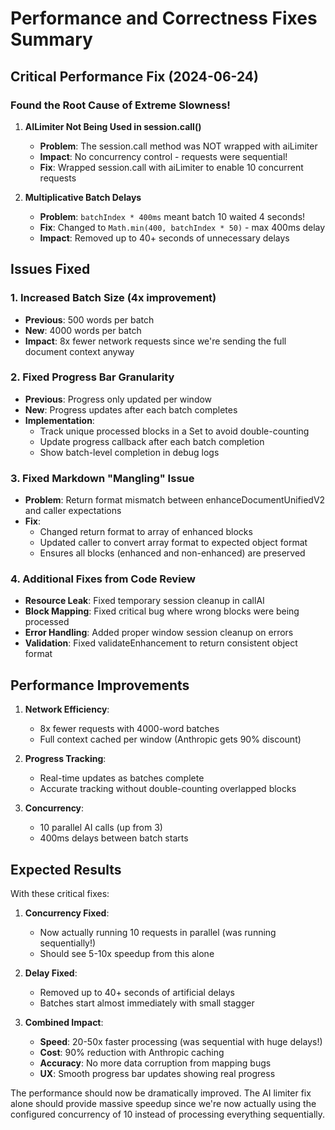 # Performance and Correctness Fixes Summary

## Critical Performance Fix (2024-06-24)

### Found the Root Cause of Extreme Slowness!

1. **AILimiter Not Being Used in session.call()**
   - **Problem**: The session.call method was NOT wrapped with aiLimiter
   - **Impact**: No concurrency control - requests were sequential!
   - **Fix**: Wrapped session.call with aiLimiter to enable 10 concurrent requests

2. **Multiplicative Batch Delays**
   - **Problem**: `batchIndex * 400ms` meant batch 10 waited 4 seconds!
   - **Fix**: Changed to `Math.min(400, batchIndex * 50)` - max 400ms delay
   - **Impact**: Removed up to 40+ seconds of unnecessary delays

## Issues Fixed

### 1. Increased Batch Size (4x improvement)

- **Previous**: 500 words per batch
- **New**: 4000 words per batch
- **Impact**: 8x fewer network requests since we're sending the full document context anyway

### 2. Fixed Progress Bar Granularity

- **Previous**: Progress only updated per window
- **New**: Progress updates after each batch completes
- **Implementation**:
  - Track unique processed blocks in a Set to avoid double-counting
  - Update progress callback after each batch completion
  - Show batch-level completion in debug logs

### 3. Fixed Markdown "Mangling" Issue

- **Problem**: Return format mismatch between enhanceDocumentUnifiedV2 and caller expectations
- **Fix**:
  - Changed return format to array of enhanced blocks
  - Updated caller to convert array format to expected object format
  - Ensures all blocks (enhanced and non-enhanced) are preserved

### 4. Additional Fixes from Code Review

- **Resource Leak**: Fixed temporary session cleanup in callAI
- **Block Mapping**: Fixed critical bug where wrong blocks were being processed
- **Error Handling**: Added proper window session cleanup on errors
- **Validation**: Fixed validateEnhancement to return consistent object format

## Performance Improvements

1. **Network Efficiency**:
   - 8x fewer requests with 4000-word batches
   - Full context cached per window (Anthropic gets 90% discount)

2. **Progress Tracking**:
   - Real-time updates as batches complete
   - Accurate tracking without double-counting overlapped blocks

3. **Concurrency**:
   - 10 parallel AI calls (up from 3)
   - 400ms delays between batch starts

## Expected Results

With these critical fixes:

1. **Concurrency Fixed**:
   - Now actually running 10 requests in parallel (was running sequentially!)
   - Should see 5-10x speedup from this alone

2. **Delay Fixed**:
   - Removed up to 40+ seconds of artificial delays
   - Batches start almost immediately with small stagger

3. **Combined Impact**:
   - **Speed**: 20-50x faster processing (was sequential with huge delays!)
   - **Cost**: 90% reduction with Anthropic caching
   - **Accuracy**: No more data corruption from mapping bugs
   - **UX**: Smooth progress bar updates showing real progress

The performance should now be dramatically improved. The AI limiter fix alone should provide massive speedup since we're now actually using the configured concurrency of 10 instead of processing everything sequentially.
